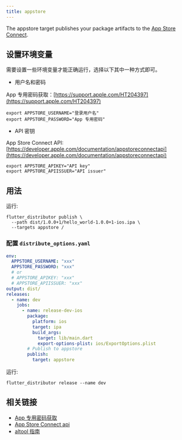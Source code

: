 ```yaml
---
title: appstore
---
```


The appstore target publishes your package artifacts to the [App Store Connect](https://appstoreconnect.apple.com/apps).

## 设置环境变量

需要设置一些环境变量才能正确运行，选择以下其中一种方式即可。

- 用户名和密码

App 专用密码获取：[https://support.apple.com/HT204397](https://support.apple.com/HT204397)

```
export APPSTORE_USERNAME="登录用户名"
export APPSTORE_PASSWORD="App 专用密码"
```

- API 密钥

App Store Connect API: [https://developer.apple.com/documentation/appstoreconnectapi](https://developer.apple.com/documentation/appstoreconnectapi)

```
export APPSTORE_APIKEY="API key"
export APPSTORE_APIISSUER="API issuer"
```

## 用法

运行:

```
flutter_distributor publish \
  --path dist/1.0.0+1/hello_world-1.0.0+1-ios.ipa \
  --targets appstore /
```

### 配置 `distribute_options.yaml`

```yaml
env:
  APPSTORE_USERNAME: "xxx"
  APPSTORE_PASSWORD: "xxx"
  # or
  # APPSTORE_APIKEY: "xxx"
  # APPSTORE_APIISSUER: "xxx"
output: dist/
releases:
  - name: dev
    jobs:
      - name: release-dev-ios
        package:
          platform: ios
          target: ipa
          build_args:
            target: lib/main.dart
            export-options-plist: ios/ExportOptions.plist
        # Publish to appstore
        publish:
          target: appstore
```

运行:

```
flutter_distributor release --name dev
```

## 相关链接

- [App 专用密码获取](https://support.apple.com/HT204397)
- [App Store Connect api](https://developer.apple.com/documentation/appstoreconnectapi)
- [altool 指南](https://help.apple.com/asc/appsaltool/)
